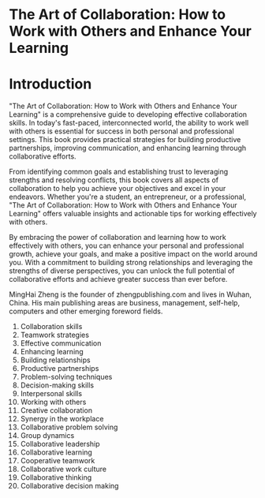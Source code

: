 # The Art of Collaboration: How to Work with Others and Enhance Your Learning

# Introduction

"The Art of Collaboration: How to Work with Others and Enhance Your Learning" is a comprehensive guide to developing effective collaboration skills. In today's fast-paced, interconnected world, the ability to work well with others is essential for success in both personal and professional settings. This book provides practical strategies for building productive partnerships, improving communication, and enhancing learning through collaborative efforts.

From identifying common goals and establishing trust to leveraging strengths and resolving conflicts, this book covers all aspects of collaboration to help you achieve your objectives and excel in your endeavors. Whether you're a student, an entrepreneur, or a professional, "The Art of Collaboration: How to Work with Others and Enhance Your Learning" offers valuable insights and actionable tips for working effectively with others.

By embracing the power of collaboration and learning how to work effectively with others, you can enhance your personal and professional growth, achieve your goals, and make a positive impact on the world around you. With a commitment to building strong relationships and leveraging the strengths of diverse perspectives, you can unlock the full potential of collaborative efforts and achieve greater success than ever before.


MingHai Zheng is the founder of zhengpublishing.com and lives in Wuhan, China. His main publishing areas are business, management, self-help, computers and other emerging foreword fields.



1. Collaboration skills
2. Teamwork strategies
3. Effective communication
4. Enhancing learning
5. Building relationships
6. Productive partnerships
7. Problem-solving techniques
8. Decision-making skills
9. Interpersonal skills
10. Working with others
11. Creative collaboration
12. Synergy in the workplace
13. Collaborative problem solving
14. Group dynamics
15. Collaborative leadership
16. Collaborative learning
17. Cooperative teamwork
18. Collaborative work culture
19. Collaborative thinking
20. Collaborative decision making

